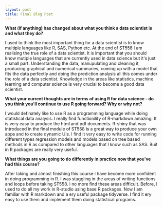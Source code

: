 ```yaml
---
layout: post
title: Final Blog Post
---
```


**What (if anything) has changed about what you think a data scientist is and what they do?**

I used to think the most important thing for a data scientist is to know multiple languages like R, SAS, Python etc.
At the end of ST558 I am realising the true role of a data scientist. It is important that you should know mutiple languages that are currently used in data science but it's just a small part. Understanding the data, manupulating and cleaning it, producing graphical and numerical summaries, coming up with a model that fits the data perfectly and doing the prediction analysis all this comes under the role of a data scientist. Knowledge in the areas like statistics, machine learning and computer science is very crucial to become a good data scientist.

**What your current thoughts are in terms of using R for data science - do you think you'll continue to use R going forward?  Why or why not?**

I would definately like to use R as a programming language while doing statistical data analysis. I really find functionility of R-markdown amazing. It is very easy to produce the html and pdf documents. R-shiny that was introduced in the final module of ST558 is a great way to produce your own apps and to create dynamic UIs. I find it very easy to write code for running different types regression models and models based on tree based methods in R as compared to other languages that I know such as SAS. Buit in R packages are really very useful.

**What things are you going to do differently in practice now that you've had this course?**

After taking and almost finishing this course I have become more confident in doing programming in R. I was stuggling in the areas of writing functions and loops before taking ST558. I no more find these areas difficult. Before, I used to do all my work in R-studio using base R packages. Now I am familiar with R markdown and a ery useful package tidyverse. I find it ery easy to use them and implement them doing statistical programs.
